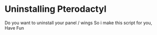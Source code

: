# Uninstalling Pterodactyl

Do you want to uninstall your panel / wings
So i make this script for you, Have Fun
